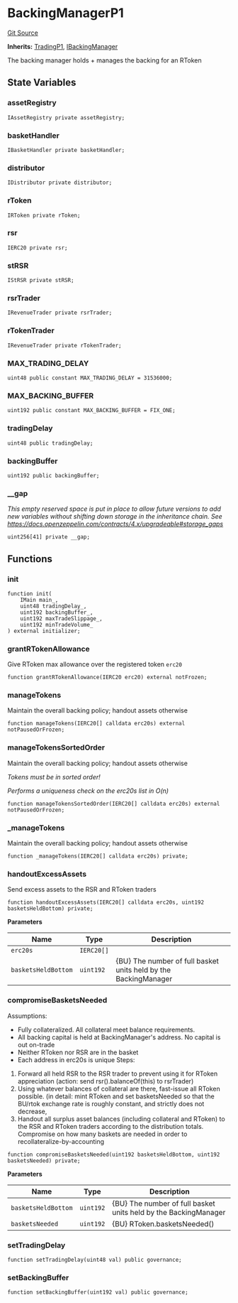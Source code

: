 # BackingManagerP1
[Git Source](https://github.com/larrythecucumber321/protocol/blob/0e60393685a4ae7994ac986273cdfa4cf9c069ed/contracts/p1/BackingManager.sol)

**Inherits:**
[TradingP1](/tools/docgen/src/contracts/p1/mixins/Trading.sol/abstract.TradingP1.md), [IBackingManager](/tools/docgen/src/contracts/interfaces/IBackingManager.sol/interface.IBackingManager.md)

The backing manager holds + manages the backing for an RToken


## State Variables
### assetRegistry

```solidity
IAssetRegistry private assetRegistry;
```


### basketHandler

```solidity
IBasketHandler private basketHandler;
```


### distributor

```solidity
IDistributor private distributor;
```


### rToken

```solidity
IRToken private rToken;
```


### rsr

```solidity
IERC20 private rsr;
```


### stRSR

```solidity
IStRSR private stRSR;
```


### rsrTrader

```solidity
IRevenueTrader private rsrTrader;
```


### rTokenTrader

```solidity
IRevenueTrader private rTokenTrader;
```


### MAX_TRADING_DELAY

```solidity
uint48 public constant MAX_TRADING_DELAY = 31536000;
```


### MAX_BACKING_BUFFER

```solidity
uint192 public constant MAX_BACKING_BUFFER = FIX_ONE;
```


### tradingDelay

```solidity
uint48 public tradingDelay;
```


### backingBuffer

```solidity
uint192 public backingBuffer;
```


### __gap
*This empty reserved space is put in place to allow future versions to add new
variables without shifting down storage in the inheritance chain.
See https://docs.openzeppelin.com/contracts/4.x/upgradeable#storage_gaps*


```solidity
uint256[41] private __gap;
```


## Functions
### init


```solidity
function init(
    IMain main_,
    uint48 tradingDelay_,
    uint192 backingBuffer_,
    uint192 maxTradeSlippage_,
    uint192 minTradeVolume_
) external initializer;
```

### grantRTokenAllowance

Give RToken max allowance over the registered token `erc20`


```solidity
function grantRTokenAllowance(IERC20 erc20) external notFrozen;
```

### manageTokens

Maintain the overall backing policy; handout assets otherwise


```solidity
function manageTokens(IERC20[] calldata erc20s) external notPausedOrFrozen;
```

### manageTokensSortedOrder

Maintain the overall backing policy; handout assets otherwise

*Tokens must be in sorted order!*

*Performs a uniqueness check on the erc20s list in O(n)*


```solidity
function manageTokensSortedOrder(IERC20[] calldata erc20s) external notPausedOrFrozen;
```

### _manageTokens

Maintain the overall backing policy; handout assets otherwise


```solidity
function _manageTokens(IERC20[] calldata erc20s) private;
```

### handoutExcessAssets

Send excess assets to the RSR and RToken traders


```solidity
function handoutExcessAssets(IERC20[] calldata erc20s, uint192 basketsHeldBottom) private;
```
**Parameters**

|Name|Type|Description|
|----|----|-----------|
|`erc20s`|`IERC20[]`||
|`basketsHeldBottom`|`uint192`|{BU} The number of full basket units held by the BackingManager|


### compromiseBasketsNeeded

Assumptions:
- Fully collateralized. All collateral meet balance requirements.
- All backing capital is held at BackingManager's address. No capital is out on-trade
- Neither RToken nor RSR are in the basket
- Each address in erc20s is unique
Steps:
1. Forward all held RSR to the RSR trader to prevent using it for RToken appreciation
(action: send rsr().balanceOf(this) to rsrTrader)
2. Using whatever balances of collateral are there, fast-issue all RToken possible.
(in detail: mint RToken and set basketsNeeded so that the BU/rtok exchange rate is
roughly constant, and strictly does not decrease,
3. Handout all surplus asset balances (including collateral and RToken) to the
RSR and RToken traders according to the distribution totals.
Compromise on how many baskets are needed in order to recollateralize-by-accounting


```solidity
function compromiseBasketsNeeded(uint192 basketsHeldBottom, uint192 basketsNeeded) private;
```
**Parameters**

|Name|Type|Description|
|----|----|-----------|
|`basketsHeldBottom`|`uint192`|{BU} The number of full basket units held by the BackingManager|
|`basketsNeeded`|`uint192`|{BU} RToken.basketsNeeded()|


### setTradingDelay


```solidity
function setTradingDelay(uint48 val) public governance;
```

### setBackingBuffer


```solidity
function setBackingBuffer(uint192 val) public governance;
```

